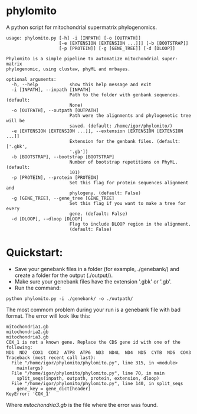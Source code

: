 phylomito
===========

A python script for mitochondrial supermatrix phylogenomics.
```
usage: phylomito.py [-h] -i [INPATH] [-o [OUTPATH]]
                    [-e [EXTENSION [EXTENSION ...]]] [-b [BOOTSTRAP]]
                    [-p [PROTEIN]] [-g [GENE_TREE]] [-d [DLOOP]]

Phylomito is a simple pipeline to automatize mitochondrial super-matrix
phylogenomic, using clustaw, phyML and mrbayes.

optional arguments:
  -h, --help            show this help message and exit
  -i [INPATH], --inpath [INPATH]
                        Path to the folder with genbank sequences. (default:
                        None)
  -o [OUTPATH], --outpath [OUTPATH]
                        Path were the alignments and phylogenetic tree will be
                        saved. (default: /home/igor/phylomito/)
  -e [EXTENSION [EXTENSION ...]], --extension [EXTENSION [EXTENSION ...]]
                        Extension for the genbank files. (default: ['.gbk',
                        '.gb'])
  -b [BOOTSTRAP], --bootstrap [BOOTSTRAP]
                        Number of bootstrap repetitions on PhyML. (default:
                        101)
  -p [PROTEIN], --protein [PROTEIN]
                        Set this flag for protein sequences alignment and
                        phylogeny. (default: False)
  -g [GENE_TREE], --gene_tree [GENE_TREE]
                        Set this flag if you want to make a tree for every
                        gene. (default: False)
  -d [DLOOP], --dloop [DLOOP]
                        Flag to include DLOOP region in the alignment.
                        (default: False)
```

Quickstart:
===========


* Save your genebank files in a folder (for example, ./genebank/) and create a folder for the output (./output/). 
* Make sure your genebank files have the extension '.gbk' or '.gb'.
* Run the command:
```
python phylomito.py -i ./genebank/ -o ./outpath/
```

The most commom problem during your run is a genebank file with bad format. The error will look like this:

```
mitochondria1.gb
mitochondria2.gb
mitochondria3.gb
COX_1 is not a known gene. Replace the CDS gene id with one of the following:
ND1  ND2  COX1  COX2  ATP8  ATP6  ND3  ND4L  ND4  ND5  CYTB  ND6  COX3
Traceback (most recent call last):
  File "/home/igor/phylomito/phylomito.py", line 315, in <module>
    main(args)
  File "/home/igor/phylomito/phylomito.py", line 70, in main
    split_seqs(inpath, outpath, protein, extension, dloop)
  File "/home/igor/phylomito/phylomito.py", line 140, in split_seqs
    gene_key = gene_dict[header]
KeyError: 'COX_1'
```

Where *mitochondria3.gb* is the file where the error was found.

